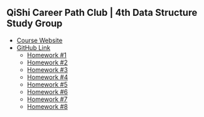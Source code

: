 ## QiShi Career Path Club | 4th Data Structure Study Group

* <a href="https://www.qishicpc.com/activities/profile/163/">Course Website</a>
* <a href="https://github.com/smartzdp/QiShi-Career-Path-Club/tree/master/4th%20Data%20Structure%20Study%20Group">GitHub Link</a>
  * <a href="https://smartzdp.github.io/qishicpc/ds004/hw1.html">Homework #1</a>
  * <a href="https://smartzdp.github.io/qishicpc/ds004/hw2.html">Homework #2</a>
  * <a href="https://smartzdp.github.io/qishicpc/ds004/hw3.html">Homework #3</a>
  * <a href="https://smartzdp.github.io/qishicpc/ds004/hw4.html">Homework #4</a>
  * <a href="https://smartzdp.github.io/qishicpc/ds004/hw5.html">Homework #5</a>
  * <a href="https://smartzdp.github.io/qishicpc/ds004/hw6.html">Homework #6</a>
  * <a href="https://smartzdp.github.io/qishicpc/ds004/hw7.html">Homework #7</a>
  * <a href="https://smartzdp.github.io/qishicpc/ds004/hw8.html">Homework #8</a>
